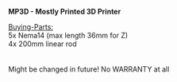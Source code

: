 <b>MP3D - Mostly Printed 3D Printer</b>

<u>Buying-Parts:</u><br>
5x Nema14 (max length 36mm for Z)<br>
4x 200mm linear rod<br>
<br><br>
Might be changed in future! No WARRANTY at all<br>

